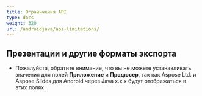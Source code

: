 ```yaml
---
title: Ограничения API
type: docs
weight: 320
url: /androidjava/api-limitations/
---
```


## **Презентации и другие форматы экспорта**
- Пожалуйста, обратите внимание, что вы не можете устанавливать значения для полей **Приложение** и **Продюсер**, так как Aspose Ltd. и Aspose.Slides для Android через Java x.x.x будут отображаться в этих полях.